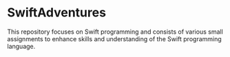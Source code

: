 # SwiftAdventures
This repository focuses on Swift programming and consists of various small assignments to enhance skills and understanding of the Swift programming language.
